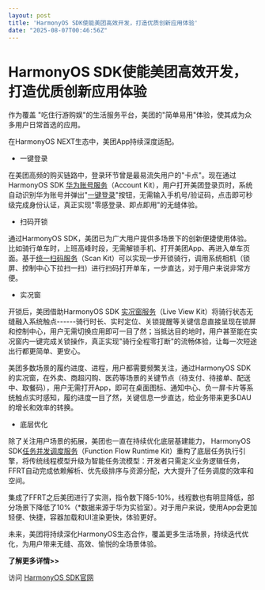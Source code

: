 ```yaml
---
layout: post
title: 'HarmonyOS SDK使能美团高效开发，打造优质创新应用体验'
date: "2025-08-07T00:46:56Z"
---
```

HarmonyOS SDK使能美团高效开发，打造优质创新应用体验
================================

作为覆盖 "吃住行游购娱"的生活服务平台，美团的"简单易用"体验，使其成为众多用户日常首选的应用。

在HarmonyOS NEXT生态中，美团App持续深度适配。

*   一键登录

在美团高频的购买链路中，登录环节曾是最易流失用户的"卡点"。现在通过HarmonyOS SDK [华为账号服务](https://developer.huawei.com/consumer/cn/doc/harmonyos-guides/account-kit-guide?ha_source=hms1 "华为账号服务")（Account Kit），用户打开美团登录页时，系统自动识别华为账号并弹出"[一键登录](https://developer.huawei.com/consumer/cn/doc/harmonyos-guides/account-phone-unionid-login?ha_source=hms1 "一键登录")"按钮，无需输入手机号/验证码，点击即可秒级完成身份认证，真正实现"零感登录、即点即用"的无缝体验。

*   扫码开锁

通过HarmonyOS SDK，美团已为广大用户提供多场景下的创新便捷使用体验。比如骑行单车时，上班高峰时段，无需解锁手机、打开美团App、再进入单车页面。基于[统一扫码服务](https://developer.huawei.com/consumer/cn/doc/harmonyos-guides/scan-kit-guide?ha_source=hms1 "统一扫码服务")（Scan Kit）可以实现一步开锁骑行，调用系统相机（锁屏、控制中心下拉扫一扫）进行扫码打开单车，一步直达，对于用户来说非常方便。

*   实况窗

开锁后，美团借助HarmonyOS SDK [实况窗服务](https://developer.huawei.com/consumer/cn/doc/harmonyos-guides/liveview-introduction?ha_source=hms1 "实况窗服务")（Live View Kit）将骑行状态无缝融入系统触点------骑行时长、实时定位、关锁提醒等关键信息直接呈现在锁屏和控制中心，用户无需切换应用即可一目了然；当抵达目的地时，用户甚至能在实况窗内一键完成关锁操作，真正实现"骑行全程零打断"的流畅体验，让每一次短途出行都更简单、更安心。

  

美团多数场景的履约进度、进程，用户都需要频繁关注，通过HarmonyOS SDK的实况窗，在外卖、商超闪购、医药等场景的关键节点（待支付、待接单、配送中、取餐码），用户无需打开App，即可在桌面图标、通知中心、负一屏卡片等系统触点实时感知，履约进度一目了然，关键信息一步直达，给业务带来更多DAU的增长和效率的转换。

*   底层优化

除了关注用户场景的拓展，美团也一直在持续优化底层基建能力， HarmonyOS SDK[任务并发调度服务](https://developer.huawei.com/consumer/cn/sdk/function-flow-runtime-kit?ha_source=hms1 "任务并发调度服务")（Function Flow Runtime Kit）重构了底层任务执行引擎，将传统线程模型升级为智能任务流模型：开发者只需定义业务逻辑任务，FFRT自动完成依赖解析、优先级排序与资源分配，大大提升了任务调度的效率和空间。

集成了FFRT之后美团进行了实测，指令数下降5-10%，线程数也有明显降低，部分场景下降低了10%（\*数据来源于华为实验室）。对于用户来说，使用App会更加轻便、快捷，容器加载和UI渲染更快，体验更好。

未来，美团将持续深化HarmonyOS生态合作，覆盖更多生活场景，持续迭代优化，为用户带来无缝、高效、愉悦的全场景体验。

**了解更多详情>>**

访问 [HarmonyOS SDK官网](https://developer.huawei.com/consumer/cn/sdk?ha_source=hms1 "HarmonyOS SDK官网")